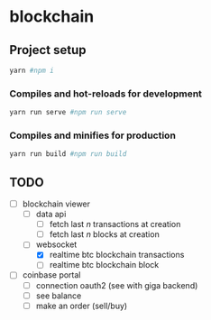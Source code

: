 # blockchain

## Project setup
```bash
yarn #npm i
```

### Compiles and hot-reloads for development
```bash
yarn run serve #npm run serve
```

### Compiles and minifies for production
```bash
yarn run build #npm run build
```


## TODO

- [ ] blockchain viewer
  - [ ] data api 
    - [ ] fetch last *n* transactions at creation
    - [ ] fetch last *n* blocks at creation
  - [ ] websocket 
    - [x] realtime btc blockchain transactions
    - [ ] realtime btc blockchain block
- [ ] coinbase portal
  - [ ] connection oauth2 (see with giga backend)
  - [ ] see balance
  - [ ] make an order (sell/buy)